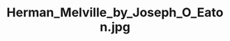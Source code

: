 ---
cc-type: picture
title: "Herman_Melville_by_Joseph_O_Eaton.jpg"
picture: "/assets/wikimedia-people/Herman_Melville_by_Joseph_O_Eaton.jpg"
bookmark: "https://en.wikipedia.org/wiki/File:Herman_Melville_by_Joseph_O_Eaton.jpg"
permalink: /wikimedia/:title/
related:
  - Herman Melville - Wikipedia
tags:
  - Herman Melville
  - Painting
  - Photograph
thumbnail: "/assets/wikimedia-people/389px-Herman_Melville_by_Joseph_O_Eaton.jpg"
---
